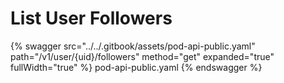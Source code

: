 # List User Followers

{% swagger src="../../.gitbook/assets/pod-api-public.yaml" path="/v1/user/{uid}/followers" method="get" expanded="true" fullWidth="true" %} pod-api-public.yaml {% endswagger %}
